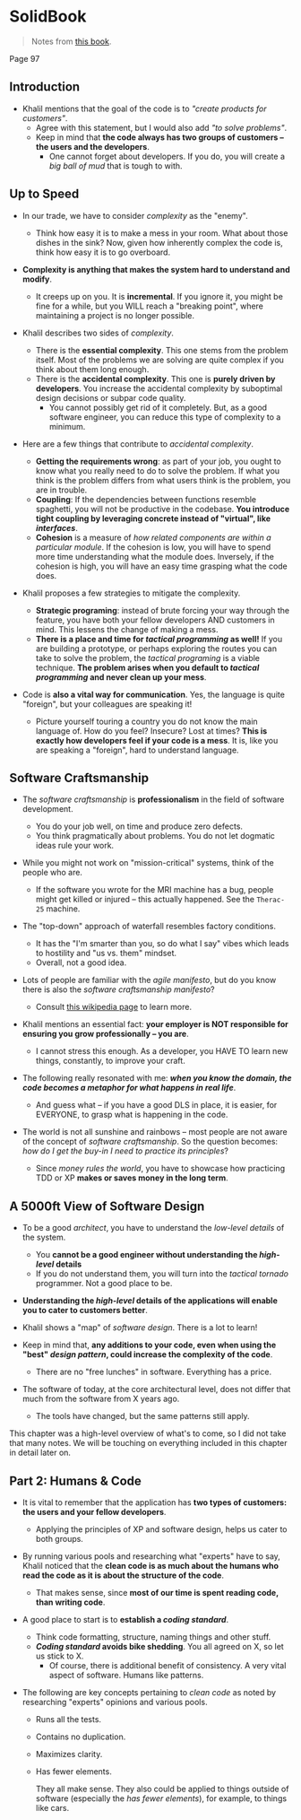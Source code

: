 # SolidBook

> Notes from [this book](https://solidbook.io/).

Page 97

## Introduction

-   Khalil mentions that the goal of the code is to _"create products for customers"_.
    -   Agree with this statement, but I would also add _"to solve problems"_.
    -   Keep in mind that **the code always has two groups of customers – the users and the developers**.
        -   One cannot forget about developers. If you do, you will create a _big ball of mud_ that is tough to with.

## Up to Speed

-   In our trade, we have to consider _complexity_ as the "enemy".
    -   Think how easy it is to make a mess in your room. What about those dishes in the sink? Now, given how inherently
        complex the code is, think how easy it is to go overboard.
-   **Complexity is anything that makes the system hard to understand and modify**.

    -   It creeps up on you. It is **incremental**. If you ignore it, you might be fine for a while, but you WILL reach
        a "breaking point", where maintaining a project is no longer possible.

-   Khalil describes two sides of _complexity_.

    -   There is the **essential complexity**. This one stems from the problem itself. Most of the problems we are solving
        are quite complex if you think about them long enough.
    -   There is the **accidental complexity**. This one is **purely driven by developers**. You increase the accidental
        complexity by suboptimal design decisions or subpar code quality.
        -   You cannot possibly get rid of it completely. But, as a good software engineer, you can reduce this type of
            complexity to a minimum.

-   Here are a few things that contribute to _accidental complexity_.

    -   **Getting the requirements wrong**: as part of your job, you ought to know what you really need to do to solve the
        problem. If what you think is the problem differs from what users think is the problem, you are in trouble.
    -   **Coupling**: If the dependencies between functions resemble spaghetti, you will not be productive in the codebase.
        **You introduce tight coupling by leveraging concrete instead of "virtual", like _interfaces_**.
    -   **Cohesion** is a measure of _how related components are within a particular module_. If the cohesion is low, you
        will have to spend more time understanding what the module does. Inversely, if the cohesion is high, you will have
        an easy time grasping what the code does.

-   Khalil proposes a few strategies to mitigate the complexity.

    -   **Strategic programing**: instead of brute forcing your way through the feature, you have both your fellow
        developers AND customers in mind. This lessens the change of making a mess.
    -   **There is a place and time for _tactical programming_ as well!** If you are building a prototype, or perhaps
        exploring the routes you can take to solve the problem, the _tactical programing_ is a viable technique. **The
        problem arises when you default to _tactical programming_ and never clean up your mess**.

-   Code is **also a vital way for communication**. Yes, the language is quite "foreign", but your colleagues are speaking
    it!
    -   Picture yourself touring a country you do not know the main language of. How do you feel? Insecure? Lost at times?
        **This is exactly how developers feel if your code is a mess**. It is, like you are speaking a "foreign", hard to
        understand language.

## Software Craftsmanship

-   The _software craftsmanship_ is **professionalism** in the field of software development.

    -   You do your job well, on time and produce zero defects.
    -   You think pragmatically about problems. You do not let dogmatic ideas rule your work.

-   While you might not work on "mission-critical" systems, think of the people who are.

    -   If the software you wrote for the MRI machine has a bug, people might get killed or injured – this actually
        happened. See the `Therac-25` machine.

-   The "top-down" approach of waterfall resembles factory conditions.

    -   It has the "I'm smarter than you, so do what I say" vibes which leads to hostility and "us vs. them" mindset.
    -   Overall, not a good idea.

-   Lots of people are familiar with the _agile manifesto_, but do you know there is also the _software craftsmanship
    manifesto_?

    -   Consult [this wikipedia page](https://en.wikipedia.org/wiki/Software_craftsmanship) to learn more.

-   Khalil mentions an essential fact: **your employer is NOT responsible for ensuring you grow professionally – you
    are**.

    -   I cannot stress this enough. As a developer, you HAVE TO learn new things, constantly, to improve your craft.

-   The following really resonated with me: **_when you know the domain, the code becomes a metaphor for what happens in
    real life_**.

    -   And guess what – if you have a good DLS in place, it is easier, for EVERYONE, to grasp what is happening in the
        code.

-   The world is not all sunshine and rainbows – most people are not aware of the concept of _software craftsmanship_. So
    the question becomes: _how do I get the buy-in I need to practice its principles_?
    -   Since _money rules the world_, you have to showcase how practicing TDD or XP **makes or saves money in the long term**.

## A 5000ft View of Software Design

-   To be a good _architect_, you have to understand the _low-level details_ of the system.

    -   You **cannot be a good engineer without understanding the _high-level_ details**
    -   If you do not understand them, you will turn into the _tactical tornado_ programmer. Not a good place to be.

-   **Understanding the _high-level_ details of the applications will enable you to cater to customers better**.

-   Khalil shows a "map" of _software design_. There is a lot to learn!

-   Keep in mind that, **any additions to your code, even when using the "best" _design pattern_, could increase the complexity of the code**.

    -   There are no "free lunches" in software. Everything has a price.

-   The software of today, at the core architectural level, does not differ that much from the software from X years ago.
    -   The tools have changed, but the same patterns still apply.

This chapter was a high-level overview of what's to come, so I did not take that many notes. We will be touching on everything included in this chapter in detail later on.

## Part 2: Humans & Code

-   It is vital to remember that the application has **two types of customers: the users and your fellow developers**.

    -   Applying the principles of XP and software design, helps us cater to both groups.

-   By running various pools and researching what "experts" have to say, Khalil noticed that the **clean code is as much about the humans who read the code as it is about the structure of the code**.

    -   That makes sense, since **most of our time is spent reading code, than writing code**.

-   A good place to start is to **establish a _coding standard_**.

    -   Think code formatting, structure, naming things and other stuff.
    -   **_Coding standard_ avoids bike shedding**. You all agreed on X, so let us stick to X.
        -   Of course, there is additional benefit of consistency. A very vital aspect of software. Humans like patterns.

-   The following are key concepts pertaining to _clean code_ as noted by researching "experts" opinions and various pools.

    -   Runs all the tests.
    -   Contains no duplication.
    -   Maximizes clarity.
    -   Has fewer elements.

        They all make sense. They also could be applied to things outside of software (especially the _has fewer elements_), for example, to things like cars.
